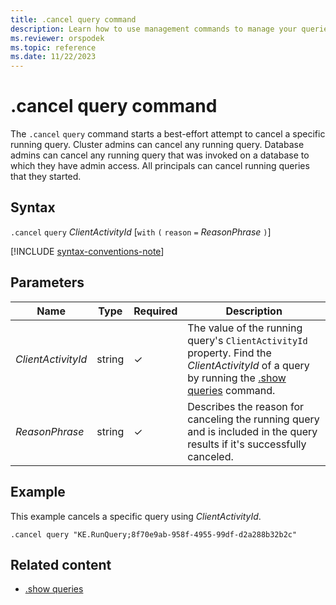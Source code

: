 ```yaml
---
title: .cancel query command
description: Learn how to use management commands to manage your queries.
ms.reviewer: orspodek
ms.topic: reference
ms.date: 11/22/2023
---
```

# .cancel query command

The `.cancel` `query` command starts a best-effort attempt to cancel a specific running query. Cluster admins can cancel any running query. Database admins can cancel any running query that was invoked on a database to which they have admin access. All principals can cancel running queries that they started.

## Syntax

`.cancel` `query` *ClientActivityId* [`with` `(` `reason` `=` *ReasonPhrase* `)`]

[!INCLUDE [syntax-conventions-note](../../includes/syntax-conventions-note.md)]

## Parameters

| Name | Type | Required | Description |
|--|--|--|--|
| *ClientActivityId* | string | &check; | The value of the running query's `ClientActivityId` property. Find the *ClientActivityId* of a query by running the [.show queries](#show-queries) command.|
| *ReasonPhrase* | string | &check; | Describes the reason for canceling the running query and is included in the query results if it's successfully canceled. |

## Example

This example cancels a specific query using *ClientActivityId*.

```kusto
.cancel query "KE.RunQuery;8f70e9ab-958f-4955-99df-d2a288b32b2c"
```

## Related content

* [.show queries](show-queries-command.md)
